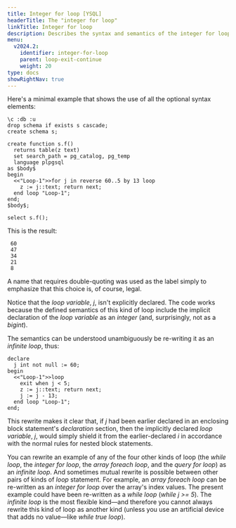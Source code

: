 ```yaml
---
title: Integer for loop [YSQL]
headerTitle: The "integer for loop"
linkTitle: Integer for loop
description: Describes the syntax and semantics of the integer for loop. [YSQL]
menu:
  v2024.2:
    identifier: integer-for-loop
    parent: loop-exit-continue
    weight: 20
type: docs
showRightNav: true
---
```


Here's a minimal example that shows the use of all the optional syntax elements:

```plpgsql
\c :db :u
drop schema if exists s cascade;
create schema s;

create function s.f()
  returns table(z text)
  set search_path = pg_catalog, pg_temp
  language plpgsql
as $body$
begin
  <<"Loop-1">>for j in reverse 60..5 by 13 loop
    z := j::text; return next;
  end loop "Loop-1";
end;
$body$;

select s.f();
```

This is the result:

```output
 60
 47
 34
 21
 8
```

A name that requires double-quoting was used as the label simply to emphasize that this choice is, of course, legal.

Notice that the _loop variable_, _j_, isn't explicitly declared. The code works because the defined semantics of this kind of loop include the implicit declaration of the _loop variable_ as an _integer_ (and, surprisingly, not as a _bigint_).

The semantics can be understood unambiguously be re-writing it as an _infinite loop_, thus:

```plpgsql
declare
  j int not null := 60;
begin
  <<"Loop-1">>loop
    exit when j < 5;
    z := j::text; return next;
    j := j - 13;
  end loop "Loop-1";
end;
```

This rewrite makes it clear that, if _j_ had been earlier declared in an enclosing block statement's _declaration_ section, then the implicitly declared _loop variable_, _j_, would simply shield it from the earlier-declared _i_ in accordance with the normal rules for nested block statements.

You can rewrite an example of any of the four other kinds of loop (the _while loop_, the _integer for loop_, the _array foreach loop_, and the _query for loop_) as an _infinite loop_. And sometimes mutual rewrite is possible between other pairs of kinds of _loop_ statement. For example, an _array foreach loop_ can be re-written as an _integer for loop_ over the array's index values. The present example could have been re-written as a _while loop_ (_while j >= 5_). The _infinite loop_ is the most flexible kind—and therefore you cannot always rewrite this kind of loop as another kind (unless you use an artificial device that adds no value—like _while true loop_).
